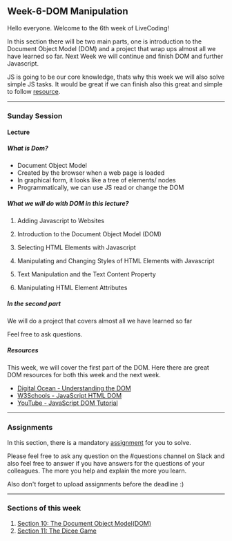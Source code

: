 ## Week-6-DOM Manipulation
Hello everyone. Welcome to the 6th week of LiveCoding!

In this section there will be two main parts, one is introduction to the Document Object Model (DOM) and a project that wrap ups almost all we have learned so far. Next Week we will continue and finish DOM and further Javascript.

JS is going to be our core knowledge, thats why this week we will also solve simple JS tasks. It would be great if we can finish also this great and simple to follow [resource](https://learn.freecodecamp.org/javascript-algorithms-and-data-structures/basic-javascript/).


---

### Sunday Session

#### Lecture
##### What is Dom?
- Document Object Model
- Created by the browser when a web page is loaded
- In graphical form, it looks like a tree of elements/ nodes
- Programmatically, we can use JS read or change the DOM 

##### What we will do with DOM in this lecture?
1. Adding Javascript to Websites

2. Introduction to the Document Object Model (DOM)

3. Selecting HTML Elements with Javascript

4. Manipulating and Changing Styles of HTML Elements with Javascript

5. Text Manipulation and the Text Content Property

6. Manipulating HTML Element Attributes


##### In the second part

We will do a project that covers almost all we have learned so far

Feel free to ask questions.

##### Resources

This week, we will cover the first part of the DOM. Here there are great DOM resources for both this week and the next week. 
-  [Digital Ocean - Understanding the DOM](https://www.digitalocean.com/community/tutorial_series/understanding-the-dom-document-object-model)
-  [W3Schools - JavaScript HTML DOM](https://www.w3schools.com/js/js_htmldom.asp)
-  [YouTube - JavaScript DOM Tutorial](https://www.youtube.com/watch?v=FIORjGvT0kk&list=PL4cUxeGkcC9gfoKa5la9dsdCNpuey2s-V&index=1)

---

### Assignments

In this section, there is a mandatory [assignment](./assignment) for you to solve.

Please feel free to ask any question on the #questions channel on Slack and also feel free to answer if you have answers for the questions of your colleagues. The more you help and explain the more you learn. 

Also don't forget to upload assignments before the deadline :)

---

### Sections of this week

1. [Section 10: The Document Object Model(DOM)](https://www.udemy.com/the-complete-web-development-bootcamp/learn/lecture/12374106#overview)
2. [Section 11: The Dicee Game](https://www.udemy.com/the-complete-web-development-bootcamp/learn/lecture/12383900#overview)

